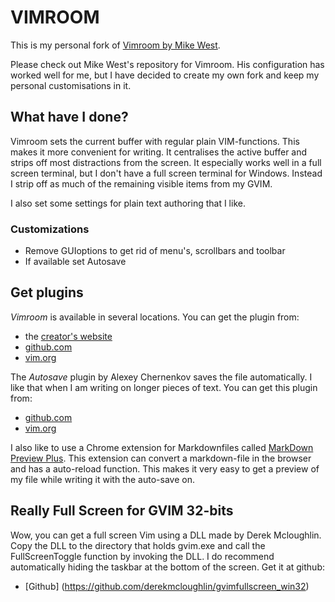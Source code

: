 VIMROOM
=======

This is my personal fork of [Vimroom by Mike West](https://github.com/mikewest/vimroom). 

Please check out Mike West's repository for Vimroom. His configuration has
worked well for me, but I have decided to create my own fork and keep my
personal customisations in it.

## What have I done?

Vimroom sets the current buffer with regular plain VIM-functions. This makes
it more convenient for writing. It centralises the active buffer and strips
off most distractions from the screen. It especially works well in a full
screen terminal, but I don't have a full screen terminal for Windows. Instead I
strip off as much of the remaining visible items from my GVIM.

I also set some settings for plain text authoring that I like.

### Customizations

- Remove GUIoptions to get rid of menu's, scrollbars and toolbar
- If available set Autosave 

## Get plugins

*Vimroom* is available in several locations. You can get the plugin from:

- the [creator's website](http://projects.mikewest.org/vimroom/)
- [github.com](https://github.com/mikewest/vimroom)
- [vim.org](http://www.vim.org/scripts/script.php?script_id=3766)

The *Autosave* plugin by Alexey Chernenkov saves the file automatically. I
like that when I am writing on longer pieces of text. You can get this plugin
from:

- [github.com](https://github.com/907th/vim-auto-save)
- [vim.org](http://www.vim.org/scripts/script.php?script_id=4521)

I also like to use a Chrome extension for Markdownfiles called [MarkDown
Preview Plus](https://chrome.google.com/webstore/detail/febilkbfcbhebfnokafefeacimjdckgl).
This extension can convert a markdown-file in the browser and has a
auto-reload function. This makes it very easy to get a preview of my file
while writing it with the auto-save on.

## Really Full Screen for GVIM 32-bits

Wow, you can get a full screen Vim using a DLL made by Derek Mcloughlin. Copy the DLL to 
the directory that holds gvim.exe and call the FullScreenToggle function by invoking the DLL. 
I do recommend automatically hiding the taskbar at the bottom of the screen. Get it at github:

- [Github] (https://github.com/derekmcloughlin/gvimfullscreen_win32)

